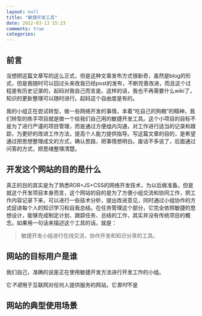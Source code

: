 ```yaml
---
layout: null
title: "敏捷开发工具"
date: 2012-03-13 15:23
comments: true
categories: 
---
```


前言
---------------

没想把这篇文章写的这么正式，但是这种文章发布方式很新奇，虽然是blog的形式，但是我随时可以回过头来改我已经post的发布，不断完善改进，而且这个过程是有历史记录的，起码对我自己而言是。这样的话，我也不再需要什么wiki了，知识的更新整理可以随时进行。起码这个自由度是有的。

我的小组正在尝试转型，做一些网络开发的事情，本着“吃自己的狗粮”的精神，我们转型的练手项目就是做一个给我们自己用的敏捷开发工具。这个小项目的目标不是为了进行严谨的项目管理，而是通过方便组内沟通，对工作进行适当的记录和跟踪，为更好的改进工作方法，提高个人能力提供指导。写这篇文章的目的，是希望通过把思想整理成文的方式，确认思路，把事情想明白。废话不多说了，后面通过问答的方式，把思绪整理清楚。

开发这个网站的目的是什么
-----------------------------------
真正的目的其实是为了熟悉ROR+JS+CSS的网络开发技术，为以后做准备。但是就这个开发项目本身而言，这个网站的目的是为了方便小组交流和协同工作，把工作内容记录下来，可以进行一些技术分析，提出改进意见，同时通过小组协作的方式促进每个人的知识学习和自我总结。在任务管理这个部分，它完全依照敏捷的思想设计，能够完成制定计划、跟踪任务、总结的工作，其实并没有传统项目的概念。如果用一句话来描述这个工具的话，就是：

> 敏捷开发小组进行在线交流，协作开发和知识分享的工具。

网站的目标用户是谁
---------------------
我们自己，准确的说是正在使用敏捷开发方法进行开发工作的小组。

它*不是*用于互联网对任何人提供服务的网站。它*暂时*不是

网站的典型使用场景
----------------------


